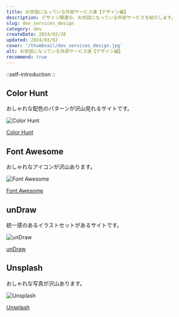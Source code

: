 ```yaml
---
title: お世話になっている外部サービス達【デザイン編】
description: デザイン関連の、お世話になっている外部サービスを紹介します。
slug: dev_services_design
category: dev
createDate: 2024/02/28
updated: 2024/03/02
cover: '/thumbnail/dev_services_design.jpg'
alt: お世話になっている外部サービス達【デザイン編】
recommend: true
---
```



::self-introduction
::

## Color Hunt

おしゃれな配色のパターンが沢山見れるサイトです。

![Color Hunt](/img/dev_services_design/color_hunt.jpg)

[Color Hunt](https://colorhunt.co)

## Font Awesome

おしゃれなアイコンが沢山あります。

![Font Awesome](/img/dev_services_design/font_awesome.jpg)


[Font Awesome](https://fontawesome.com)

## unDraw

統一感のあるイラストセットがあるサイトです。

![unDraw](/img/dev_services_design/un_draw.jpg)

[unDraw](https://undraw.co)

## Unsplash

おしゃれな写真が沢山あります。

![Unsplash](/img/dev_services_design/unsplash.jpg)

[Unsplash](https://unsplash.com/ja)
